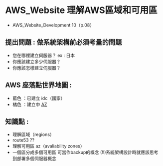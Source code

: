 # AWS_Website 理解AWS區域和可用區
+ AWS_Website_Development 10（p.08） 

## 提出問題 :  做系統架構前必須考量的問題
+ 您在哪裡建立伺服器？ ex : 日本
+ 你應該建立多少伺服器？
+ 你應該怎樣建立伺服器？

## AWS 座落點世界地圖 :  
+ 藍色 ：已建立 idc（國家）
+ 橘色 ：建立中
[AZ](./img/AZ.PNG)

## 知識點 :  
+ 理解區域（regions）
+ route53 ??
+ 理解可用區	az（avaliability zones）
+ 一個區分成多個可用區 可當作backup的概念
(!!)系統架構設計時就應該思考到部署多個伺服器概念 





